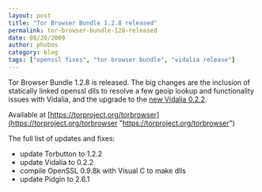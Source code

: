 ```yaml
---
layout: post
title: "Tor Browser Bundle 1.2.8 released"
permalink: tor-browser-bundle-128-released
date: 08/20/2009
author: phobos
category: blog
tags: ["openssl fixes", "tor browser bundle", "vidalia release"]
---
```


Tor Browser Bundle 1.2.8 is released. The big changes are the inclusion of statically linked openssl dlls to resolve a few geoip lookup and functionality issues with Vidalia, and the upgrade to the [new Vidalia 0.2.2](//blog.torproject.org/blog/vidalia-022-released).

Available at [https://torproject.org/torbrowser](https://torproject.org/torbrowser "https://torproject.org/torbrowser")

The full list of updates and fixes:

- update Torbutton to 1.2.2
- update Vidalia to 0.2.2
- compile OpenSSL 0.9.8k with Visual C to make dlls
- update Pidgin to 2.6.1

